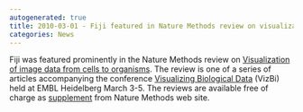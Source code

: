 ```yaml
---
autogenerated: true
title: 2010-03-01 - Fiji featured in Nature Methods review on visualization
categories: News
---
```


Fiji was featured prominently in the Nature Methods review on [Visualization of image data from cells to organisms](http://www.nature.com/nmeth/journal/v7/n3s/full/nmeth.1431.html). The review is one of a series of articles accompanying the conference [Visualizing Biological Data](http://vizbi.org/2010/) (VizBi) held at EMBL Heidelberg March 3-5. The reviews are available free of charge as [supplement](http://www.nature.com/nmeth/journal/v7/n3s/index.html) from Nature Methods web site.


